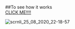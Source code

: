 ##To see how it works <br>
[CLICK ME!!!!](https://formvalidator7js.netlify.app/)


![scrnli_25_08_2020_22-18-57](https://user-images.githubusercontent.com/61590245/91203905-0ad6ae80-e721-11ea-8bf1-85d9b31afec2.png)



